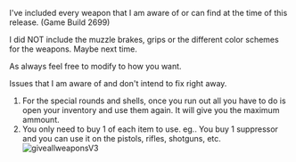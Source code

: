 I've included every weapon that I am aware of or can find at the time of this release. (Game Build 2699)

I did NOT include the muzzle brakes, grips or the different color schemes for the weapons. Maybe next time.

As always feel free to modify to how you want. 



Issues that I am aware of and don't intend to fix right away.

1. For the special rounds and shells, once you run out all you have to do is open your inventory and use them again. It will give you the maximum ammount. 
2. You only need to buy 1 of each item to use. eg.. You buy 1 suppressor and you can use it on the pistols, rifles, shotguns, etc.
![giveallweaponsV3](https://user-images.githubusercontent.com/91137866/184507545-1598d478-6aa6-4604-9ffd-3cbdcef002bf.JPG)
